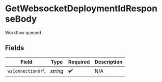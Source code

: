# GetWebsocketDeploymentIdResponseBody

Workflow queued


## Fields

| Field              | Type               | Required           | Description        |
| ------------------ | ------------------ | ------------------ | ------------------ |
| `wsConnectionUrl`  | *string*           | :heavy_check_mark: | N/A                |